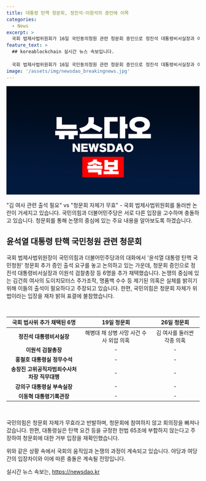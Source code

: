 ```yaml
---
title: 대통령 탄핵 청문회, 정진석·이원석의 증언에 이목
categories:
  - News
excerpt: >
  국회 법제사법위원회가 16일 국민동의청원 관련 청문회 증인으로 정진석 대통령비서실장과 이원석 검찰총장 등 6명을 추가 채택했다. 민주당은 김 여사의 주가조작 등의 의혹을 규명하기 위해선 이들의 출석이 필요하다 주장하며, 국민의힘은 청문회 자체를 위법하다며 표결에 불참했다. 야당은 대통령실의 청문회 출석요구서 수령을 거부한 것을 비난하며 충돌이 일어났고, 국민의힘은 청문회 거부 입장을 재확인했다.김 여사 관련해 출석 필요한 청문회가 화제다.
feature_text: >
  ## koreablockchain 실시간 뉴스 속보입니다.

  국회 법제사법위원회가 16일 국민동의청원 관련 청문회 증인으로 정진석 대통령비서실장과 이원석 검찰총장 등 6명을 추가 채택했다. 민주당은 김 여사의 주가조작 등의 의혹을 규명하기 위해선 이들의 출석이 필요하다 주장하며, 국민의힘은 청문회 자체를 위법하다며 표결에 불참했다. 야당은 대통령실의 청문회 출석요구서 수령을 거부한 것을 비난하며 충돌이 일어났고, 국민의힘은 청문회 거부 입장을 재확인했다.김 여사 관련해 출석 필요한 청문회가 화제다.
image: '/assets/img/newsdao_breakingnews.jpg'
---
```


<p><img src="/assets/img/newsdao_breakingnews.jpg" alt="koreablockchain 속보" /></p>

<p>"김 여사 관련 출석 필요" vs "청문회 자체가 무효" - 국회 법제사법위원회를 둘러싼 논란이 거세지고 있습니다. 국민의힘과 더불어민주당은 서로 다른 입장을 고수하며 충돌하고 있습니다. 청문회를 통해 논쟁의 중심에 있는 주요 내용을 알아보도록 하겠습니다. </p>

<h2 data-ke-size="size26">윤석열 대통령 탄핵 국민청원 관련 청문회</h2>

<p>국회 법제사법위원장이 국민의힘과 더불어민주당과의 대화에서 '윤석열 대통령 탄핵 국민청원' 청문회 추가 증인 출석 요구를 놓고 논의하고 있는 가운데, 청문회 증인으로 정진석 대통령비서실장과 이원석 검찰총장 등 6명을 추가 채택했습니다. 논쟁의 중심에 있는 김건희 여사의 도이치모터스 주가조작, 명품백 수수 등 제기된 의혹은 실체를 밝히기 위해 이들의 출석이 필요하다고 주장되고 있습니다. 한편, 국민의힘은 청문회 자체가 위법이라는 입장을 재차 밝혀 표결에 불참했습니다.</p>

<p data-ke-size="size16">&nbsp;</p>

<table>
    <thead>
        <tr>
            <th>국회 법사위 추가 채택된 6명</th>
            <th>19일 청문회</th>
            <th>26일 청문회</th>
        </tr>
    </thead>
    <tbody>
        <tr>
            <td style="text-align: center; height: 17px;"><b>정진석 대통령비서실장</b></td>
            <td style="text-align: center; height: 17px;">해병대 채 상병 사망 사건 수사 외압 의혹</td>
            <td style="text-align: center; height: 17px;">김 여사를 둘러싼 각종 의혹</td>
        </tr>
        <tr>
            <td style="text-align: center; height: 17px;"><b>이원석 검찰총장</b></td>
            <td style="text-align: center; height: 17px;">-</td>
            <td style="text-align: center; height: 17px;">-</td>
        </tr>
        <tr>
            <td style="text-align: center; height: 17px;"><b>홍철호 대통령실 정무수석</b></td>
            <td style="text-align: center; height: 17px;">-</td>
            <td style="text-align: center; height: 17px;">-</td>
        </tr>
        <tr>
            <td style="text-align: center; height: 17px;"><b>송창진 고위공직자범죄수사처 차장 직무대행</b></td>
            <td style="text-align: center; height: 17px;">-</td>
            <td style="text-align: center; height: 17px;">-</td>
        </tr>
        <tr>
            <td style="text-align: center; height: 17px;"><b>강의구 대통령실 부속실장</b></td>
            <td style="text-align: center; height: 17px;">-</td>
            <td style="text-align: center; height: 17px;">-</td>
        </tr>
        <tr>
            <td style="text-align: center; height: 17px;"><b>이동혁 대통령기록관장</b></td>
            <td style="text-align: center; height: 17px;">-</td>
            <td style="text-align: center; height: 17px;">-</td>
        </tr>
    </tbody>
</table>

<p data-ke-size="size16">&nbsp;</p>

<p>국민의힘은 청문회 자체가 무효라고 반발하며, 청문회에 참여하지 않고 회의장을 빠져나갔습니다. 한편, 대통령실은 탄핵 요건 등을 규정한 헌법 65조에 부합하지 않는다고 주장하여 청문회에 대한 거부 입장을 재확인했습니다. </p>

<p>위와 같은 상황 속에서 국회의 움직임과 논쟁의 과정이 계속되고 있습니다. 야당과 여당 간의 입장차이와 이에 따른 충돌은 계속될 전망입니다.</p>
실시간 뉴스 속보는, <a href="https://newsdao.kr" rel="dofollow">https://newsdao.kr</a>


